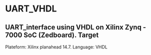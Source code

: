 # UART_VHDL
UART_interface using VHDL on Xilinx Zynq - 7000 SoC (Zedboard). 
Target
-------------
Plateform: Xilinx planahead 14.7. 
Language: VHDL

